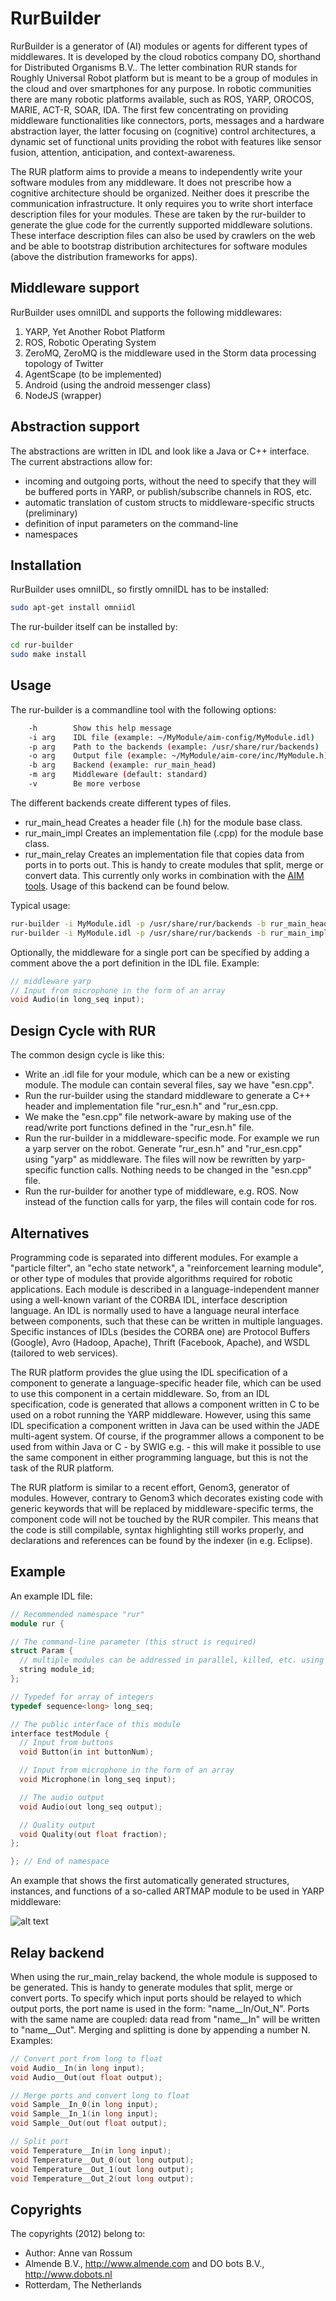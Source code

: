 # RurBuilder
RurBuilder is a generator of (AI) modules or agents for different types of middlewares. It is developed by the cloud robotics company DO, shorthand for Distributed Organisms B.V.. The letter combination RUR stands for Roughly Universal Robot platform but is meant to be a group of modules in the cloud and over smartphones for any purpose. In robotic communities there are many robotic platforms available, such as ROS, YARP, OROCOS, MARIE, ACT-R, SOAR, IDA. The first few concentrating on providing middleware functionalities like connectors, ports, messages and a hardware abstraction layer, the latter focusing on (cognitive) control architectures, a dynamic set of functional units providing the robot with features like sensor fusion, attention, anticipation, and context-awareness.

The RUR platform aims to provide a means to independently write your software modules from any middleware. It does not prescribe how a cognitive architecture should be organized. Neither does it prescribe the communication infrastructure. It only requires you to write short interface description files for your modules. These are taken by the rur-builder to generate the glue code for the currently supported middleware solutions. These interface description files can also be used by crawlers on the web and be able to bootstrap distribution architectures for software modules (above the distribution frameworks for apps).

## Middleware support
RurBuilder uses omniIDL and supports the following middlewares:

1. YARP, Yet Another Robot Platform
2. ROS, Robotic Operating System
3. ZeroMQ, ZeroMQ is the middleware used in the Storm data processing topology of Twitter
4. AgentScape (to be implemented)
5. Android (using the android messenger class)
6. NodeJS (wrapper)

## Abstraction support
The abstractions are written in IDL and look like a Java or C++ interface. The current abstractions allow for:

- incoming and outgoing ports, without the need to specify that they will be buffered ports in YARP, or publish/subscribe channels in ROS, etc. 
- automatic translation of custom structs to middleware-specific structs (preliminary)
- definition of input parameters on the command-line
- namespaces

## Installation
RurBuilder uses omniIDL, so firstly omniIDL has to be installed:
```bash
sudo apt-get install omniidl
```

The rur-builder itself can be installed by:
```bash
cd rur-builder
sudo make install
```

## Usage
The rur-builder is a commandline tool with the following options:
```bash
    -h        Show this help message
    -i arg    IDL file (example: ~/MyModule/aim-config/MyModule.idl)
    -p arg    Path to the backends (example: /usr/share/rur/backends)
    -o arg    Output file (example: ~/MyModule/aim-core/inc/MyModule.h)
    -b arg    Backend (example: rur_main_head)
    -m arg    Middleware (default: standard)
    -v        Be more verbose
```
The different backends create different types of files.
- rur_main_head Creates a header file (.h) for the module base class.
- rur_main_impl Creates an implementation file (.cpp) for the module base class.
- rur_main_relay Creates an implementation file that copies data from ports in to ports out. This is handy to create modules that split, merge or convert data. This currently only works in combination with the [AIM tools](https://github.com/dobots/aimtools). Usage of this backend can be found below.

Typical usage:
```bash
rur-builder -i MyModule.idl -p /usr/share/rur/backends -b rur_main_head -m yarp -o MyModule.h
rur-builder -i MyModule.idl -p /usr/share/rur/backends -b rur_main_impl -m yarp -o MyModule.cpp
```

Optionally, the middleware for a single port can be specified by adding a comment above the a port definition in the IDL file. Example:
```c++
// middleware yarp
// Input from microphone in the form of an array
void Audio(in long_seq input);
```

## Design Cycle with RUR
The common design cycle is like this:

- Write an .idl file for your module, which can be a new or existing module. The module can contain several files, say we have "esn.cpp".
- Run the rur-builder using the standard middleware to generate a C++ header and implementation file "rur_esn.h" and "rur_esn.cpp.
- We make the "esn.cpp" file network-aware by making use of the read/write port functions defined in the "rur_esn.h" file.
- Run the rur-builder in a middleware-specific mode. For example we run a yarp server on the robot. Generate "rur_esn.h" and "rur_esn.cpp" using "yarp" as middleware. The files will now be rewritten by yarp-specific function calls. Nothing needs to be changed in the "esn.cpp" file.
- Run the rur-builder for another type of middleware, e.g. ROS. Now instead of the function calls for yarp, the files will contain code for ros.

## Alternatives
Programming code is separated into different modules. For example a "particle filter", an "echo state network", a "reinforcement learning module", or other type of modules that provide algorithms required for robotic applications. Each module is described in a language-independent manner using a well-known variant of the CORBA IDL, interface description language. An IDL is normally used to have a language neural interface between components, such that these can be written in multiple languages. Specific instances of IDLs (besides the CORBA one) are Protocol Buffers (Google), Avro (Hadoop, Apache), Thrift (Facebook, Apache), and WSDL (tailored to web services).

The RUR platform provides the glue using the IDL specification of a component to generate a language-specific header file, which can be used to use this component in a certain middleware. So, from an IDL specification, code is generated that allows a component written in C to be used on a robot running the YARP middleware. However, using this same IDL specification a component written in Java can be used within the JADE multi-agent system. Of course, if the programmer allows a component to be used from within Java or C - by SWIG e.g. - this will make it possible to use the same component in either programming language, but this is not the task of the RUR platform.

The RUR platform is similar to a recent effort, Genom3, generator of modules. However, contrary to Genom3 which decorates existing code with generic keywords that will be replaced by middleware-specific terms, the component code will not be touched by the RUR compiler. This means that the code is still compilable, syntax highlighting still works properly, and declarations and references can be found by the indexer (in e.g. Eclipse).

## Example
An example IDL file:
```C++
// Recommended namespace "rur"
module rur {

// The command-line parameter (this struct is required)
struct Param {
  // multiple modules can be addressed in parallel, killed, etc. using "module_id"
  string module_id;
};

// Typedef for array of integers
typedef sequence<long> long_seq;

// The public interface of this module
interface testModule {
  // Input from buttons
  void Button(in int buttonNum);

  // Input from microphone in the form of an array
  void Microphone(in long_seq input);

  // The audio output
  void Audio(out long_seq output);

  // Quality output
  void Quality(out float fraction);
};

}; // End of namespace
```

An example that shows the first automatically generated structures, instances, and functions of a so-called ARTMAP module to be used in YARP middleware:

![alt text](https://github.com/dobots/rur-builder/raw/master/doc/rur_idl2yarp.jpg "IDL to YARP example")

## Relay backend
When using the rur_main_relay backend, the whole module is supposed to be generated. This is handy to generate modules that split, merge or convert ports. To specify which input ports should be relayed to which output ports, the port name is used in the form: "name__In/Out_N". Ports with the same name are coupled: data read from "name__In" will be written to "name__Out". Merging and splitting is done by appending a number N.
Examples:
```C++
// Convert port from long to float
void Audio__In(in long input);
void Audio__Out(out float output);

// Merge ports and convert long to float
void Sample__In_0(in long input);
void Sample__In_1(in long input);
void Sample__Out(out float output);

// Split port
void Temperature__In(in long input);
void Temperature__Out_0(out long output);
void Temperature__Out_1(out long output);
void Temperature__Out_2(out long output);
```

## Copyrights
The copyrights (2012) belong to:

- Author: Anne van Rossum
- Almende B.V., http://www.almende.com and DO bots B.V., http://www.dobots.nl
- Rotterdam, The Netherlands
